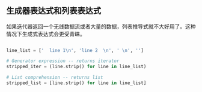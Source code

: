 #

## 生成器表达式和列表表达式
如果迭代器返回一个无线数据流或者大量的数据，列表推导式就不大好用了。这种情况下生成式表达式会更受青睐。

```python

line_list = ['  line 1\n', 'line 2  \n', ' \n', '']

# Generator expression -- returns iterator
stripped_iter = (line.strip() for line in line_list)

# List comprehension -- returns list
stripped_list = [line.strip() for line in line_list]
```